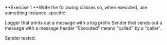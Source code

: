 **Exercise 1
**Write the following classes so, when executed, use something instance-specific:

Logger that prints out a message with a log prefix
Sender that sends out a message with a message header
"Executed" means "called" by a "caller".

Sender tested.

